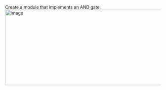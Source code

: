 Create a module that implements an AND gate.
<img width="505" height="244" alt="image" src="https://github.com/user-attachments/assets/a9421ef8-60f6-4909-94f4-0b82d810aec4" />
